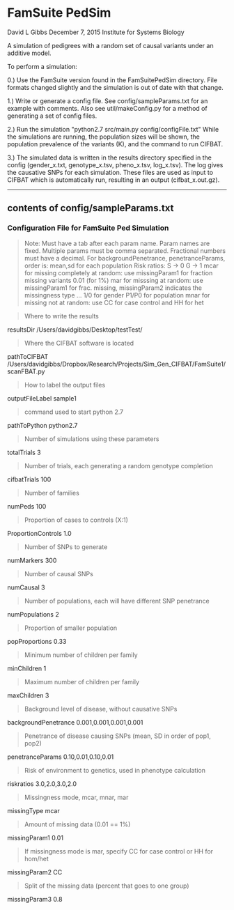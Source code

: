 # FamSuite PedSim
David L Gibbs
December 7, 2015
Institute for Systems Biology


A simulation of pedigrees with a random set of causal variants under an additive model.

To perform a simulation:

0.) Use the FamSuite version found in the FamSuitePedSim directory. File formats changed slightly
    and the simulation is out of date with that change.

1.) Write or generate a config file. See config/sampleParams.txt for an example with comments.
    Also see util/makeConfig.py for a method of generating a set of config files.

2.) Run the simulation "python2.7 src/main.py config/configFile.txt"
    While the simulations are running, the population sizes will be shown, the
    population prevalence of the variants (K), and the command to run CIFBAT.

3.) The simulated data is written in the  results directory specified in the config
    (gender_x.txt, genotype_x.tsv, pheno_x.tsv, log_x.tsv). The log gives the
    causative SNPs for each simulation. These files are used as input to CIFBAT
    which is automatically run, resulting in an output (cifbat_x.out.gz).

---------

## contents of config/sampleParams.txt
### Configuration File for FamSuite Ped Simulation
> Note:
> Must have a tab after each param name.
> Param names are fixed.
> Multiple params must be comma separated.
> Fractional numbers must have a decimal.
> For backgroundPenetrance, penetranceParams,
>    order is: mean,sd for each population
> Risk ratios: S -> 0  G -> 1
> mcar for missing completely at random: use missingParam1 for fraction missing variants 0.01 (for 1%)
> mar  for misssing at random: use missingParam1 for frac. missing,
>         missingParam2 indicates the missingness type … 1/0 for gender  P1/P0 for population
> mnar for missing not at random: use CC for case control and HH for het



> Where to write the results

resultsDir	/Users/davidgibbs/Desktop/testTest/

> Where the CIFBAT software is located

pathToCIFBAT	/Users/davidgibbs/Dropbox/Research/Projects/Sim_Gen_CIFBAT/FamSuite1/scanFBAT.py

> How to label the output files

outputFileLabel	sample1

> command used to start python 2.7

pathToPython	python2.7

> Number of simulations using these parameters

totalTrials	3

> Number of trials, each generating a random genotype completion

cifbatTrials	100

> Number of families

numPeds	100

> Proportion of cases to controls (X:1)

ProportionControls	1.0

> Number of SNPs to generate

numMarkers	300

> Number of causal SNPs

numCausal	3

> Number of populations, each will have different SNP penetrance

numPopulations	2

> Proportion of smaller population

popProportions	0.33

> Minimum number of children per family

minChildren	1

> Maximum number of children per family

maxChildren	3

> Background level of disease, without causative SNPs

backgroundPenetrance	0.001,0.001,0.001,0.001

> Penetrance of disease causing SNPs (mean, SD in order of pop1, pop2)

penetranceParams	0.10,0.01,0.10,0.01

> Risk of environment to genetics, used in phenotype calculation

riskratios	3.0,2.0,3.0,2.0

> Missingness mode, mcar, mnar, mar

missingType	mcar

> Amount of missing data (0.01 == 1%)

missingParam1	0.01

> If missingness mode is mar, specify CC for case control or HH for hom/het

missingParam2	CC

> Split of the missing data (percent that goes to one group)

missingParam3	0.8
